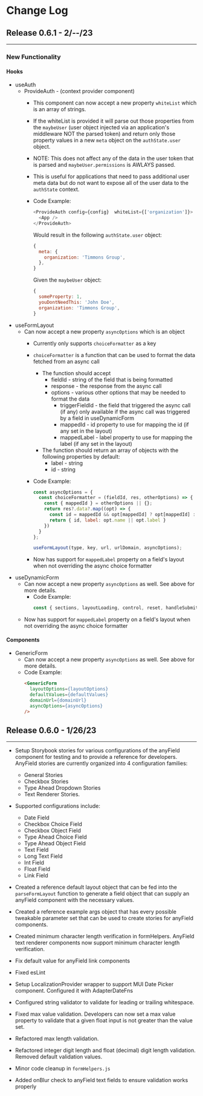 # Change Log #


## Release 0.6.1 - 2/--/23 ##
---

### New Functionality ###
#### Hooks ####
* useAuth
  * ProvideAuth - (context provider component)
    * This component can now accept a new property `whiteList` which is an array of strings.
    * If the whiteList is provided it will parse out those properties from the `maybeUser` (user object injected via an application's middleware NOT the parsed token) and return only those property values in a new `meta` object on the `authState.user` object.
    * NOTE: This does not affect any of the data in the user token that is parsed and `maybeUser.permissions` is AWLAYS passed.
    * This is useful for applications that need to pass additional user meta data but do not want to expose all of the user data to the `authState` context.
    * Code Example:
        ```javascript
        <ProvideAuth config={config}  whiteList={['organization']}>
          <App />
        </ProvideAuth>
        ```

        Would result in the following `authState.user` object:
        ```javascript
        {
          meta: {
            organization: 'Timmons Group',
          },
        }
        ```

        Given the `maybeUser` object:
        ```javascript
        {
          someProperty: 1,
          youDontNeedThis: 'John Doe',
          organization: 'Timmons Group',
        }
        ```
* useFormLayout
  * Can now accept a new property `asyncOptions` which is an object
      * Currently only supports `choiceFormatter` as a key
      * `choiceFormatter` is a function that can be used to format the data fetched from an async call
        * The function should accept
          * fieldId - string of the field that is being formatted
          * response - the response from the async call
          * options - various other options that may be needed to format the data
            * triggerFieldId - the field that triggered the async call (if any) only available if the async call was triggered by a field in useDynamicForm
            * mappedId - id property to use for mapping the id (if any set in the layout)
            * mappedLabel - label property to use for mapping the label (if any set in the layout)
        * The function should return an array of objects with the following properties by default:
          * label - string
          * id - string

      * Code Example:
        ```javascript
        const asyncOptions = {
          const choiceFormatter = (fieldId, res, otherOptions) => {
            const { mappedId } = otherOptions || {};
            return res?.data?.map((opt) => {
              const id = mappedId && opt[mappedId] ? opt[mappedId] : opt.id || opt.streamID;
              return { id, label: opt.name || opt.label }
            })
          }
        };

        useFormLayout(type, key, url, urlDomain, asyncOptions);
        ```
    * Now has support for `mappedLabel` property on a field's layout when not overriding the async choice formatter
* useDynamicForm
  * Can now accept a new property `asyncOptions` as well. See above for more details.
    * Code Example:
      ```javascript
      const { sections, layoutLoading, control, reset, handleSubmit } = useDynamicForm(layoutOptions, defaultValues, domainUrl, setModifying, asyncOptions);
      ```
  * Now has support for `mappedLabel` property on a field's layout when not overriding the async choice formatter

#### Components ####
* GenericForm
  * Can now accept a new property `asyncOptions` as well. See above for more details.
  * Code Example:
    ```HTML
    <GenericForm
      layoutOptions={layoutOptions}
      defaultValues={defaultValues}
      domainUrl={domainUrl}
      asyncOptions={asyncOptions}
    />
    ```

## Release 0.6.0 - 1/26/23 ##
---

* Setup Storybook stories for various configurations of the anyField component for testing and to provide a reference for developers. AnyField stories are currently organized into 4 configuration families:
    * General Stories
    * Checkbox Stories
    * Type Ahead Dropdown Stories
    * Text Renderer Stories.

* Supported configurations include:
    * Date Field
    * Checkbox Choice Field
    * Checkbox Object Field
    * Type Ahead Choice Field
    * Type Ahead Object Field
    * Text Field
    * Long Text Field
    * Int Field
    * Float Field
    * Link Field

* Created a reference default layout object that can be fed into the `parseFormLayout` function to generate a field object that can supply an anyField component with the necessary values.
* Created a reference example args object that has every possible tweakable parameter set that can be used to create stories for anyField components.
* Created minimum character length verification in formHelpers. AnyField text renderer components now support minimum character length verification.
* Fix default value for anyField link components
* Fixed esLint
* Setup LocalizationProvider wrapper to support MUI Date Picker component. Configured it with AdapterDateFns
* Configured string validator to validate for leading or trailing whitespace.
* Fixed max value validation. Developers can now set a max value property to validate that a given float input is not greater than the value set.
* Refactored max length validation.
* Refactored integer digit length and float (decimal) digit length validation. Removed default validation values.
* Minor code cleanup in `formHelpers.js`
* Added onBlur check to anyField text fields to ensure validation works properly